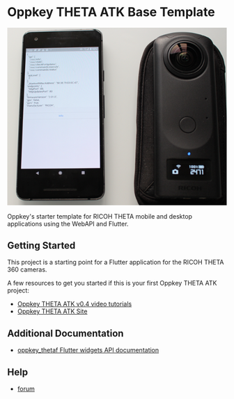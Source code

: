 # Oppkey THETA ATK Base Template

![screenshot](readme/images/screenshot.png)

Oppkey's starter template for RICOH THETA mobile and desktop
applications using the WebAPI and Flutter.

## Getting Started

This project is a starting point for a Flutter application for the
RICOH THETA 360 cameras.

A few resources to get you started if this is your first
Oppkey THETA ATK project:

* [Oppkey THETA ATK v0.4 video tutorials](https://youtube.com/playlist?list=PL0feeJIlTI8m_DuzSk2xkd86j2q5VYv_o)
* [Oppkey THETA ATK Site](https://oppkey.github.io/oppkey_theta_atk/)

## Additional Documentation

* [oppkey_thetaf Flutter widgets API documentation](https://oppkey.github.io/oppkey_thetaf/)

## Help

* [forum](https://community.theta360.guide)
